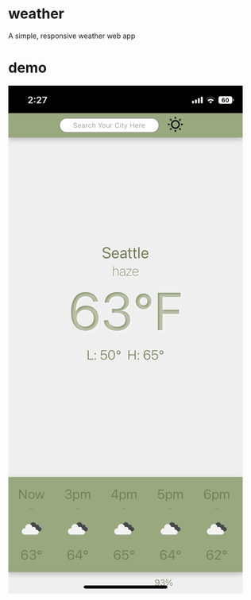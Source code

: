 # weather
A simple, responsive weather web app

# demo
![<img src="weather-demo.jpeg" width="20"/>](weather-demo.jpeg)
